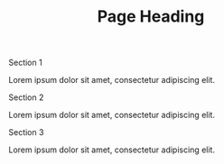 
<html lang="en">

<head>
  <meta charset="UTF-8">
  <meta name="viewport" content="width=device-width, initial-scale=1.0">
  <title>Simple Responsive Layout</title>
  <link rel="stylesheet" href="styles.css">
</head>

<body>
  <header>
    <h1>Page Heading</h1>
  </header>
  <div class="container">
    <section class="box">
      <div class="title">Section 1</div>
      <div class="content">
        <p>Lorem ipsum dolor sit amet, consectetur adipiscing elit.</p>
      </div>
    </section>
    <section class="box">
      <div class="title">Section 2</div>
      <div class="content">
        <p>Lorem ipsum dolor sit amet, consectetur adipiscing elit.</p>
      </div>
    </section>
    <section class="box">
      <div class="title">Section 3</div>
      <div class="content">
        <p>Lorem ipsum dolor sit amet, consectetur adipiscing elit.</p>
      </div>
    </section>
  </div>
</body>

</html>

